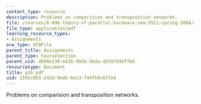```yaml
---
content_type: resource
description: Problems on comparision and transposition networks.
file: /courses/6-896-theory-of-parallel-hardware-sma-5511-spring-2004/1502c8b5242d9edb6ec3f44fb0c877e4_ps6.pdf
file_type: application/pdf
learning_resource_types:
- Assignments
ocw_type: OCWFile
parent_title: Assignments
parent_type: CourseSection
parent_uid: d690e139-e63b-993d-56da-db507d4dff60
resourcetype: Document
title: ps6.pdf
uid: 1502c8b5-242d-9edb-6ec3-f44fb0c877e4
---
```

Problems on comparision and transposition networks.

